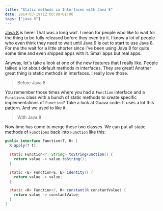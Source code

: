 ```yaml
---
title: "Static methods in Interfaces with Java 8"
date: 2014-03-19T12:00:00+01:00
tags: ["java 8"]
---
```


<a href="http://mreinhold.org/blog/jdk8-ga">Java 8</a> is here! That was a long wait. I mean for people who like to wait for the thing to be fully released before they even try it. I know a lot of people who even think they need to wait until Java 9 is out to start to use Java 8. For me the wait for a little shorter since I've been using Java 8 for quite some time and even shipped apps with it. Small apps but real apps.

Anyway, let's take a look at one of the new features that I really like. People talked a lot about default methods in interfaces. They are great! Another great thing is static methods in interfaces. I really love those.

<blockquote>
  Before Java 8
</blockquote>

You remember those times where you had a <code>Function</code> interface and a <code>Functions</code> class with a bunch of static methods to create specific implementations of <code>Function</code>? Take a look at Guava code. It uses a lot this pattern. And we used to like it.

<blockquote>
  With Java 8
</blockquote>

Now time has come to merge these two classes. We can put all static methods of <code>Functions</code> back into <code>Function</code> like this:

```java
public interface Function<T, R> {
  R apply(T t);

  static Function<?, String> toStringFunction() {
    return value -> value.toString();
  }

  static <E> Function<E, E> identity() {
    return value -> value;
  }

  static <R> Function<?, R> constant(R constantValue) {
    return value -> constantValue;
  }
}
```
